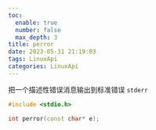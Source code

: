 ```yaml
---
toc:
  enable: true
  number: false
  max_depth: 3
title: perror
date: 2023-05-31 21:19:03
tags: LinuxApi
categories: LinuxApi
---
```


把一个描述性错误消息输出到标准错误 `stderr`

```cpp
#include <stdio.h>

int perror(const char* e);
```